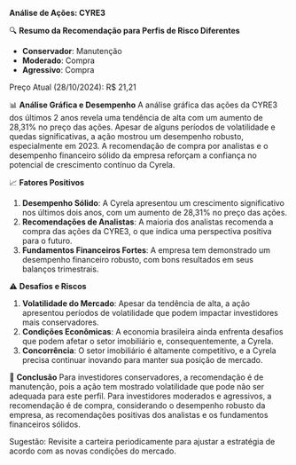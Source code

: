 **Análise de Ações: CYRE3**

🔍 **Resumo da Recomendação para Perfis de Risco Diferentes**
   * **Conservador**: Manutenção
   * **Moderado**: Compra
   * **Agressivo**: Compra

Preço Atual (28/10/2024): R$ 21,21

📊 **Análise Gráfica e Desempenho**
A análise gráfica das ações da CYRE3 dos últimos 2 anos revela uma tendência de alta com um aumento de 28,31% no preço das ações. Apesar de alguns períodos de volatilidade e quedas significativas, a ação mostrou um desempenho robusto, especialmente em 2023. A recomendação de compra por analistas e o desempenho financeiro sólido da empresa reforçam a confiança no potencial de crescimento contínuo da Cyrela.

📈 **Fatores Positivos**
1. **Desempenho Sólido**: A Cyrela apresentou um crescimento significativo nos últimos dois anos, com um aumento de 28,31% no preço das ações.
2. **Recomendações de Analistas**: A maioria dos analistas recomenda a compra das ações da CYRE3, o que indica uma perspectiva positiva para o futuro.
3. **Fundamentos Financeiros Fortes**: A empresa tem demonstrado um desempenho financeiro robusto, com bons resultados em seus balanços trimestrais.

⚠️ **Desafios e Riscos**
1. **Volatilidade do Mercado**: Apesar da tendência de alta, a ação apresentou períodos de volatilidade que podem impactar investidores mais conservadores.
2. **Condições Econômicas**: A economia brasileira ainda enfrenta desafios que podem afetar o setor imobiliário e, consequentemente, a Cyrela.
3. **Concorrência**: O setor imobiliário é altamente competitivo, e a Cyrela precisa continuar inovando para manter sua posição de mercado.

📌 **Conclusão**
Para investidores conservadores, a recomendação é de manutenção, pois a ação tem mostrado volatilidade que pode não ser adequada para este perfil. Para investidores moderados e agressivos, a recomendação é de compra, considerando o desempenho robusto da empresa, as recomendações positivas dos analistas e os fundamentos financeiros sólidos.

Sugestão: Revisite a carteira periodicamente para ajustar a estratégia de acordo com as novas condições do mercado.